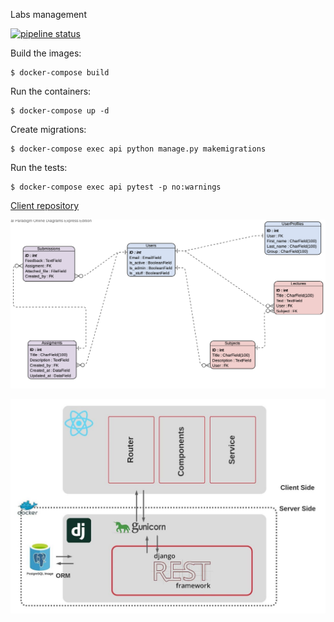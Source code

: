 Labs management

[![pipeline status](https://gitlab.com/vladhoi/labs-management/badges/main/pipeline.svg)](https://gitlab.com/vladhoi/labs-management/commits/main)


Build the images:
```console
$ docker-compose build
```
Run the containers:
```console
$ docker-compose up -d
```
Create migrations:
```console
$ docker-compose exec api python manage.py makemigrations
```
Run the tests:
```console
$ docker-compose exec api pytest -p no:warnings
```
[Client repository](https://github.com/Chay23/react-app)

![Alt text](docs/schema_viz.png?raw=true)

![Alt text](docs/10kfeetview.jpg?raw=true)
